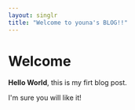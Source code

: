 ```yaml
---
layout: singlr
title: "Welcome to youna's BLOG!!"
---
```


# Welcome

**Hello World**, this is my firt blog post.

I'm sure you will like it!
